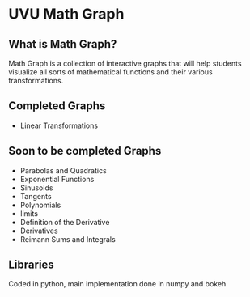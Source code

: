 # UVU Math Graph

## What is Math Graph?
Math Graph is a collection of interactive graphs that will help students visualize all sorts of mathematical functions and their various transformations. 

## Completed Graphs
<ul>
  <li>Linear Transformations</li>
</ul>

## Soon to be completed Graphs
<ul>
  <li>Parabolas and Quadratics</li>
  <li>Exponential Functions</li>
  <li>Sinusoids</li>
  <li>Tangents</li>
  <li>Polynomials</li>
  <li>limits</li>
  <li>Definition of the Derivative</li>
  <li>Derivatives</li>
  <li>Reimann Sums and Integrals</li>
</ul>

## Libraries
Coded in python, main implementation done in numpy and bokeh
